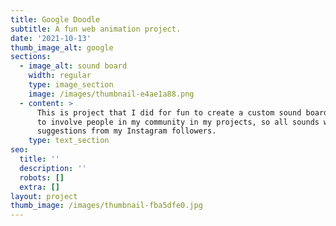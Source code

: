 ```yaml
---
title: Google Doodle
subtitle: A fun web animation project.
date: '2021-10-13'
thumb_image_alt: google
sections:
  - image_alt: sound board
    width: regular
    type: image_section
    image: /images/thumbnail-e4ae1a88.png
  - content: >
      This is project that I did for fun to create a custom sound board. I like
      to involve people in my community in my projects, so all sounds were
      suggestions from my Instagram followers.
    type: text_section
seo:
  title: ''
  description: ''
  robots: []
  extra: []
layout: project
thumb_image: /images/thumbnail-fba5dfe0.jpg
---
```

